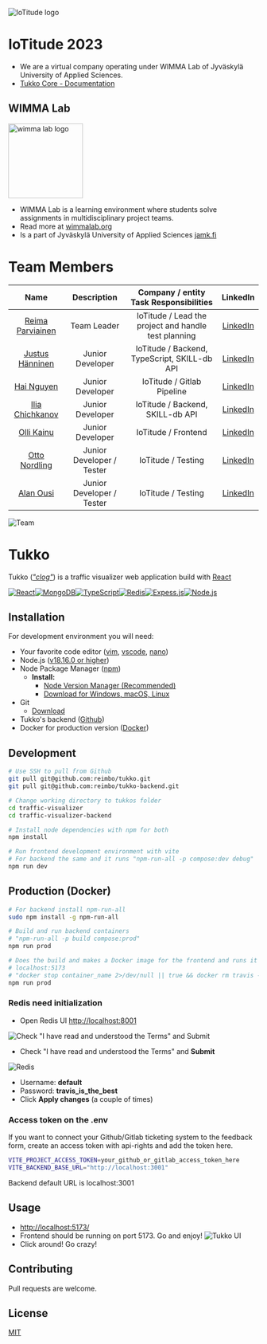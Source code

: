 ![IoTitude logo](logo-iotitude.png)

# IoTitude 2023

* We are a virtual company operating under WIMMA Lab of Jyväskylä University of Applied Sciences.
* [Tukko Core - Documentation](https://wimma-lab-2023.pages.labranet.jamk.fi/iotitude/core-traffic-visualizer/)

## WIMMA Lab

<img style="width: 150px;" src="logo_round.png" alt="wimma lab logo">

* WIMMA Lab is a learning environment where students solve assignments in multidisciplinary project teams.
* Read more at [wimmalab.org](https://www.wimmalab.org/)
* Is a part of Jyväskylä University of Applied Sciences [jamk.fi](https://www.jamk.fi)

# Team Members

| Name | Description | Company / entity Task Responsibilities | LinkedIn |
|:-:|:-:|:-:|:-:|
| [Reima Parviainen](https://gitlab.labranet.jamk.fi/AA6135) | Team Leader | IoTitude /  Lead the project and handle test planning | [LinkedIn](https://www.linkedin.com/in/reima-parviainen) |
| [Justus Hänninen](https://gitlab.labranet.jamk.fi/AB6225) | Junior Developer | IoTitude /  Backend, TypeScript, SKILL-db API | [LinkedIn](https://www.linkedin.com/in/justus-hanninen/) |
| [Hai Nguyen](https://gitlab.labranet.jamk.fi/AA7776) | Junior Developer | IoTitude /  Gitlab Pipeline | [LinkedIn](https://www.linkedin.com/in/hainnp/) |
| [Ilia Chichkanov](https://gitlab.labranet.jamk.fi/AB0189) | Junior Developer | IoTitude /  Backend, SKILL-db API | [LinkedIn](https://www.linkedin.com/in/ilia-chichkanov/) |
| [Olli Kainu](https://gitlab.labranet.jamk.fi/AA4157) | Junior Developer | IoTitude /  Frontend | [LinkedIn](https://www.linkedin.com/in/olli-kainu-930371235) |
| [Otto Nordling](https://gitlab.labranet.jamk.fi/AA4431) | Junior Developer / Tester | IoTitude /  Testing | [LinkedIn](https://www.linkedin.com/in/otto-nordling-67901b277/) |
| [Alan Ousi](https://gitlab.labranet.jamk.fi/AB8823) | Junior Developer / Tester | IoTitude /  Testing | [LinkedIn](https://www.linkedin.com/in/alan-ousi-241218277/) |

![Team](iotitude.png)

# Tukko

Tukko ([*"clog"*](https://en.wiktionary.org/wiki/tukko)) is a traffic visualizer web application build with [React](https://react.dev/)

[![React](https://img.shields.io/badge/React-20232A?style=for-the-badge&logo=react&logoColor=61DAFB)](https://react.dev/)[![MongoDB](https://img.shields.io/badge/MongoDB-4EA94B?style=for-the-badge&logo=mongodb&logoColor=white)](https://www.mongodb.com/)[![TypeScript](https://img.shields.io/badge/TypeScript-007ACC?style=for-the-badge&logo=typescript&logoColor=white)](https://www.typescriptlang.org/)[![Redis](https://img.shields.io/badge/redis-%23DD0031.svg?&style=for-the-badge&logo=redis&logoColor=white)](https://redis.io/)[![Expess.js](https://img.shields.io/badge/Express.js-404D59?style=for-the-badge)](https://expressjs.com/)[![Node.js](https://img.shields.io/badge/Node.js-43853D?style=for-the-badge&logo=node.js&logoColor=white)](https://nodejs.org/)

## Installation

For development environment you will need:
- Your favorite code editor ([vim](https://www.vim.org/), [vscode](https://code.visualstudio.com/), [nano](https://nano-editor.org/))
- Node.js ([v18.16.0 or higher](https://nodejs.org/en/about))
- Node Package Manager ([npm](https://www.npmjs.com/))
    -  **Install:**
        - [Node Version Manager (Recommended)](https://github.com/nvm-sh/nvm)
        - [Download for Windows, macOS, Linux](https://nodejs.org/en/download)
- Git 
    - [Download](https://git-scm.com/download)
- Tukko's backend ([Github](https://github.com/reimbo/tukko-backend))
- Docker for production version ([Docker](https://www.docker.com/))

## Development

```bash
# Use SSH to pull from Github
git pull git@github.com:reimbo/tukko.git
git pull git@github.com:reimbo/tukko-backend.git

# Change working directory to tukkos folder
cd traffic-visualizer
cd traffic-visualizer-backend

# Install node dependencies with npm for both
npm install

# Run frontend development environment with vite
# For backend the same and it runs "npm-run-all -p compose:dev debug"
npm run dev
```

## Production (Docker)

```bash
# For backend install npm-run-all
sudo npm install -g npm-run-all

# Build and run backend containers
# "npm-run-all -p build compose:prod"
npm run prod

# Does the build and makes a Docker image for the frontend and runs it
# localhost:5173
# "docker stop container_name 2>/dev/null || true && docker rm travis --force 2>/dev/null || true && docker build -t travis:latest . && docker run -d --name travis -p 5173:80 travis:latest"
npm run prod
```

### Redis need initialization
* Open Redis UI [http://localhost:8001](http://localhost:8001)

![Check "I have read and understood the Terms" and Submit](redis2.png)

* Check "I have read and understood the Terms" and **Submit**

![Redis](redis1.png)

* Username: **default**
* Password: **travis_is_the_best**
* Click **Apply changes** (a couple of times)

### Access token on the .env 

If you want to connect your Github/Gitlab ticketing system to the feedback form, create an access token with api-rights and add the token here.
```bash
VITE_PROJECT_ACCESS_TOKEN=your_github_or_gitlab_access_token_here
VITE_BACKEND_BASE_URL="http://localhost:3001"
```
Backend default URL is localhost:3001



## Usage

* [http://localhost:5173/](http://localhost:5173/)
* Frontend should be running on port 5173. Go and enjoy!
![Tukko UI](tukko-ui.png)
* Click around! Go crazy!

## Contributing

Pull requests are welcome.

## License

[MIT](https://choosealicense.com/licenses/mit/)
